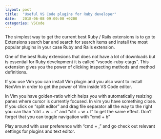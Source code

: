 ```yaml
---
layout: post
title:  "Useful VS Code plugins for Ruby developer"
date:   2018-06-08 09:00:00 +0200
categories: VSCode
---
```


The simplest way to get the current best Ruby / Rails extensions is to go to Extensions search bar and search for search items and install the most popular plugins in your case Ruby and Rails extension.

One of the best Ruby extensions that does not have a lot of downloads but is essential for Ruby development it is called “vscode-ruby-ctags”. This extension gives you the power of clicking inspecting methods and method definitions.

If you use Vim you can install Vim plugin and you also want to install NeoVim in order to get the power of Vim inside VS Code editor.

In Vim you have golden-ratio which helps you with automatically resizing panes where cursor is currently focused. In vim you have something close. If you click on “split editor” and drag file separator all the way to the right you can than “ctrl + w + r” and “ctrl + w + l” to get the same effect. Don’t forget that you can toggle navigation with “cmd + b”

Play around with user preference with “cmd + ,” and go check out relevant settings for plugins and text editor.
